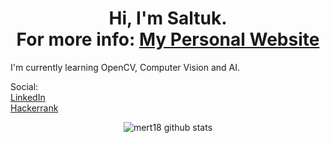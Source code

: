<h1 align="center">Hi, I'm Saltuk. <br> For more info: <a href="http://saltukozelgul.herokuapp.com/">My Personal Website</a></h1>




<p align="left">I'm currently learning OpenCV, Computer Vision and AI.


<p align="left">Social: <br> <a href="https://www.linkedin.com/in/saltukozelgul/">LinkedIn</a>
<br>
<a href="https://www.hackerrank.com/saltukozelgul">Hackerrank</a>  
</p>


<p align="center">
  <img alt="mert18 github stats" src="https://github-readme-stats.vercel.app/api?username=saltukozelgul&theme=radical" />
</p>
